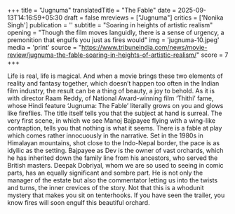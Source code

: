 +++
title = "Jugnuma"
translatedTitle = "The Fable"
date = 2025-09-13T14:16:59+05:30
draft = false
mreviews = ["Jugnuma"]
critics = ['Nonika Singh']
publication = ''
subtitle = "Soaring in heights of artistic realism"
opening = "Though the film moves languidly, there is a sense of urgency, a premonition that engulfs you just as fires would"
img = 'jugnuma-10.jpeg'
media = 'print'
source = "https://www.tribuneindia.com/news/movie-review/jugnuma-the-fable-soaring-in-heights-of-artistic-realism/"
score = 7
+++

Life is real, life is magical. And when a movie brings these two elements of reality and fantasy together, which doesn’t happen too often in the Indian film industry, the result can be a thing of beauty, a joy to behold. As it is with director Raam Reddy, of National Award-winning film ‘Thithi’ fame, whose Hindi feature ‘Jugnuma: The Fable’ literally grows on you and glows like fireflies. The title itself tells you that the subject at hand is surreal. The very first scene, in which we see Manoj Bajpayee flying with a wing-like contraption, tells you that nothing is what it seems. There is a fable at play which comes rather innocuously in the narrative. Set in the 1980s in Himalayan mountains, shot close to the Indo-Nepal border, the pace is as idyllic as the setting. Bajpayee as Dev is the owner of vast orchards, which he has inherited down the family line from his ancestors, who served the British masters. Deepak Dobriyal, whom we are so used to seeing in comic parts, has an equally significant and sombre part. He is not only the manager of the estate but also the commentator letting us into the twists and turns, the inner crevices of the story. Not that this is a whodunit mystery that makes you sit on tenterhooks. If you have seen the trailer, you know fires will soon engulf this beautiful orchard.
